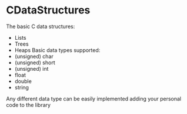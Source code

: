 # CDataStructures
The basic C data structures:
- Lists
- Trees
- Heaps
Basic data types supported:
- (unsigned) char
- (unsigned) short
- (unsigned) int
- float
- double
- string

Any different data type can be easily implemented adding your personal code to the library
